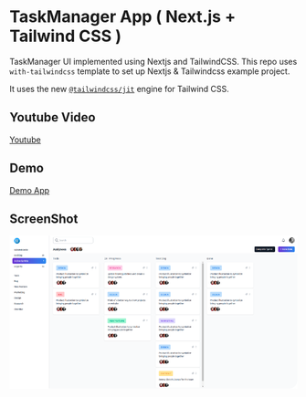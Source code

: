# TaskManager App ( Next.js + Tailwind CSS )

TaskManager UI implemented using Nextjs and TailwindCSS.
This repo uses `with-tailwindcss` template to set up Nextjs & Tailwindcss example project.

It uses the new [`@tailwindcss/jit`](https://github.com/tailwindlabs/tailwindcss-jit) engine for Tailwind CSS.

## Youtube Video

[Youtube][youtube]

## Demo

[Demo App](https://romantic-elion-06f266.netlify.app/)

## ScreenShot

![Demo App][demoapp]

[demoapp]: public/image/demo.png
[youtube]: https://www.youtube.com/watch?v=uYBO5B4Wt38
